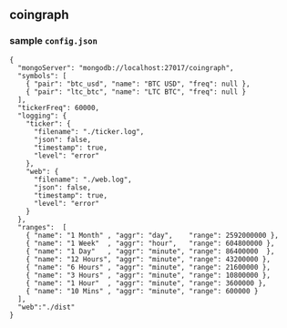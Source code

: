 ## coingraph

### sample `config.json`

    {
      "mongoServer": "mongodb://localhost:27017/coingraph",
      "symbols": [
        { "pair": "btc_usd", "name": "BTC USD", "freq": null },
        { "pair": "ltc_btc", "name": "LTC BTC", "freq": null }
      ],
      "tickerFreq": 60000,
      "logging": {
        "ticker": {
          "filename": "./ticker.log",
          "json": false,
          "timestamp": true,
          "level": "error"
        },
        "web": {
          "filename": "./web.log",
          "json": false,
          "timestamp": true,
          "level": "error"
        }
      },
      "ranges":  [
        { "name": "1 Month" , "aggr": "day",    "range": 2592000000 },
        { "name": "1 Week"  , "aggr": "hour",   "range": 604800000 },
        { "name": "1 Day"   , "aggr": "minute", "range": 86400000  },
        { "name": "12 Hours", "aggr": "minute", "range": 43200000 },
        { "name": "6 Hours" , "aggr": "minute", "range": 21600000 },
        { "name": "3 Hours" , "aggr": "minute", "range": 10800000 },
        { "name": "1 Hour"  , "aggr": "minute", "range": 3600000 },
        { "name": "10 Mins" , "aggr": "minute", "range": 600000 }
      ],
      "web":"./dist"
    }